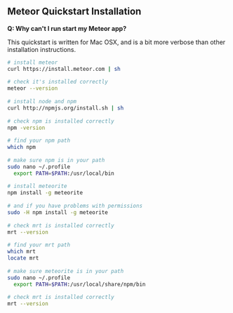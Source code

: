 ## Meteor Quickstart Installation
**Q:  Why can't I run start my Meteor app?**    

This quickstart is written for Mac OSX, and is a bit more verbose than other installation instructions.  

````sh
# install meteor
curl https://install.meteor.com | sh
 
# check it's installed correctly
meteor --version
 
# install node and npm
curl http://npmjs.org/install.sh | sh
 
# check npm is installed correctly
npm -version
 
# find your npm path
which npm
 
# make sure npm is in your path
sudo nano ~/.profile
  export PATH=$PATH:/usr/local/bin
 
# install meteorite
npm install -g meteorite
 
# and if you have problems with permissions
sudo -H npm install -g meteorite
 
# check mrt is installed correctly
mrt --version
 
# find your mrt path
which mrt
locate mrt
 
# make sure meteorite is in your path
sudo nano ~/.profile
  export PATH=$PATH:/usr/local/share/npm/bin
 
# check mrt is installed correctly
mrt --version
````
